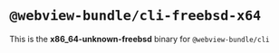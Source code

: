 # `@webview-bundle/cli-freebsd-x64`

This is the **x86_64-unknown-freebsd** binary for `@webview-bundle/cli`
